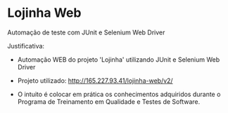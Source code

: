 # Lojinha Web
Automação de teste com JUnit e Selenium Web Driver 

Justificativa:

- Automação WEB do projeto 'Lojinha' utilizando JUnit e Selenium Web Driver 

- Projeto utilizado: http://165.227.93.41/lojinha-web/v2/

- O intuito é colocar em prática os conhecimentos adquiridos durante o Programa de Treinamento em Qualidade e Testes de Software.
